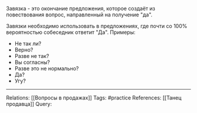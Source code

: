Завязка - это окончание предложения, которое создаёт из повествования вопрос, направленный на получение "да".

Завязки необходимо использовать в предложениях, где почти со 100% вероятностью собеседник ответит "Да".
Примеры:
- Не так ли? 
- Верно? 
- Разве не так? 
- Вы согласны? 
- Разве это не нормально? 
- Да? 
- Угу? 

___
Relations: [[Вопросы в продажах]] 
Tags: #practice 
References: [[Танец продавца]] 
Query: 